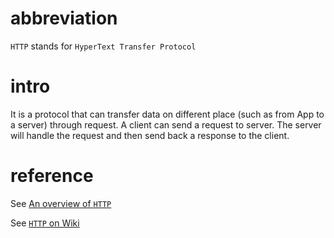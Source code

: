 # abbreviation
`HTTP` stands for `HyperText Transfer Protocol`

# intro
It is a protocol that can transfer data on different place (such as from App to a server) through request. A client can send a request to server. 
The server will handle the request and then send back a response to the client.

# reference
See [An overview of `HTTP`](https://developer.mozilla.org/en-US/docs/Web/HTTP/Overview)

See [`HTTP` on Wiki](https://en.wikipedia.org/wiki/HTTP)


